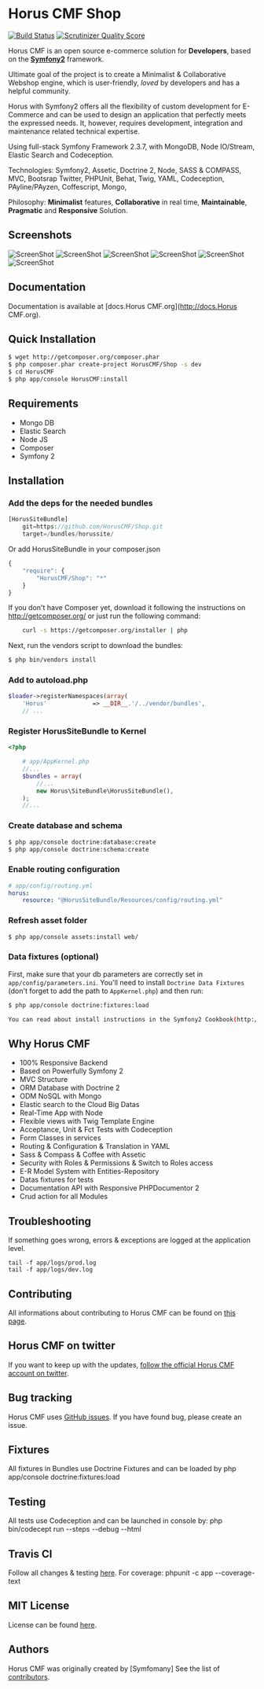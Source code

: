 Horus CMF Shop
======
[![Build Status](https://travis-ci.org/HorusCMF/Shop.png?branch=master)](https://travis-ci.org/HorusCMF/Shop)
[![Scrutinizer Quality Score](https://scrutinizer-ci.com/g/HorusCMF/Shop/badges/quality-score.png?s=69e973febd5f8f132b22fcd129f70e0ae790fd7d)](https://scrutinizer-ci.com/g/HorusCMF/Shop/)


Horus CMF is an open source e-commerce solution for **Developers**, based on the [**Symfony2**](http://symfony.com) framework.

Ultimate goal of the project is to create a Minimalist & Collaborative Webshop engine, which is user-friendly, *loved* by developers and has a helpful community.

Horus with Symfony2 offers all the flexibility of custom development for E-Commerce and can be used to design an application that perfectly meets the expressed needs. It, however, requires development, integration and maintenance related technical expertise.

Using full-stack Symfony Framework 2.3.7, with MongoDB, Node IO/Stream, Elastic Search and Codeception.

Technologies: Symfony2, Assetic, Doctrine 2, Node, SASS & COMPASS, MVC, Bootsrap Twitter, PHPUnit, Behat, Twig, YAML, Codeception, PAyline/PAyzen, Coffescript,  Mongo,

Philosophy: **Minimalist** features, **Collaborative** in real time, **Maintainable**, **Pragmatic** and **Responsive** Solution.


Screenshots
------------------

![ScreenShot](https://raw.github.com/HorusCMF/Shop/master/screenshots/MainScreen.png)
![ScreenShot](https://raw.github.com/HorusCMF/Shop/master/screenshots/Screen2.png)
![ScreenShot](https://raw.github.com/HorusCMF/Shop/master/screenshots/Screen3.png)
![ScreenShot](https://raw.github.com/HorusCMF/Shop/master/screenshots/Screen4.png)
![ScreenShot](https://raw.github.com/HorusCMF/Shop/master/screenshots/Screen5.png)
![ScreenShot](https://raw.github.com/HorusCMF/Shop/master/screenshots/Screen6.png)

Documentation
-------------

Documentation is available at [docs.Horus CMF.org](http://docs.Horus CMF.org).


Quick Installation
------------------

``` bash
$ wget http://getcomposer.org/composer.phar
$ php composer.phar create-project HorusCMF/Shop -s dev
$ cd HorusCMF
$ php app/console HorusCMF:install
```

Requirements
---------------

* Mongo DB
* Elastic Search
* Node JS
* Composer
* Symfony 2


Installation
------------

### Add the deps for the needed bundles

``` php
[HorusSiteBundle]
    git=https://github.com/HorusCMF/Shop.git
    target=/bundles/horussite/

```
Or add HorusSiteBundle in your composer.json

```js
{
    "require": {
        "HorusCMF/Shop": "*"
    }
}
```
If you don't have Composer yet, download it following the instructions on
http://getcomposer.org/ or just run the following command:

```bash
    curl -s https://getcomposer.org/installer | php
```

Next, run the vendors script to download the bundles:

``` bash
$ php bin/vendors install
```

### Add to autoload.php

``` php
$loader->registerNamespaces(array(
    'Horus'             => __DIR__.'/../vendor/bundles',
    // ...
```
### Register HorusSiteBundle to Kernel

``` php
<?php

    # app/AppKernel.php
    //...
    $bundles = array(
        //...
        new Horus\SiteBundle\HorusSiteBundle(),
    );
    //...
```

### Create database and schema

``` bash
$ php app/console doctrine:database:create
$ php app/console doctrine:schema:create
```

### Enable routing configuration

``` yaml
# app/config/routing.yml
horus:
    resource: "@HorusSiteBundle/Resources/config/routing.yml"
```
### Refresh asset folder

``` bash
$ php app/console assets:install web/
```

### Data fixtures (optional)

First, make sure that your db parameters are correctly set in `app/config/parameters.ini`.
You'll need to install ``Doctrine Data Fixtures`` (don't forget to add the
path to `AppKernel.php`) and then run:

``` bash
$ php app/console doctrine:fixtures:load

You can read about install instructions in the Symfony2 Cookbook(http://symfony.com/doc/2.0/cookbook/doctrine/doctrine_fixtures.html#setup-and-configuration)
```


## Why Horus CMF

- 100% Responsive Backend
- Based on Powerfully Symfony 2
- MVC Structure
- ORM Database with Doctrine 2
- ODM NoSQL with Mongo
- Elastic search to the Cloud Big Datas
- Real-Time App with Node
- Flexible views with Twig Template Engine
- Acceptance, Unit & Fct Tests with Codeception
- Form Classes in services
- Routing & Configuration & Translation in YAML
- Sass & Compass & Coffee with Assetic
- Security with Roles & Permissions & Switch to Roles access
- E-R Model System with Entities-Repository
- Datas fixtures for tests
- Documentation API with Responsive PHPDocumentor 2
- Crud action for all Modules


Troubleshooting
---------------

If something goes wrong, errors & exceptions are logged at the application level.

````
tail -f app/logs/prod.log
tail -f app/logs/dev.log
````

Contributing
------------

All informations about contributing to Horus CMF can be found on [this page](https://github.com/HorusCMF/Shop/graphs/contributors).


Horus CMF on twitter
-----------------

If you want to keep up with the updates, [follow the official Horus CMF account on twitter](https://twitter.com/HorusCMF).

Bug tracking
------------

Horus CMF uses [GitHub issues](https://github.com/HorusCMF/Shop/issues).
If you have found bug, please create an issue.

Fixtures
------------
All fixtures in Bundles use Doctrine Fixtures and can be loaded by php app/console doctrine:fixtures:load


Testing
------------
All tests use Codeception and can be launched in console by: php bin/codecept run --steps --debug --html


Travis CI
------------
Follow all changes & testing [here](https://travis-ci.org/HorusCMF/Shop).
For coverage: phpunit -c app  --coverage-text


MIT License
-----------

License can be found [here](https://github.com/HorusCMF/Shop/blob/master/LICENSE).

Authors
-------

Horus CMF was originally created by [Symfomany]
See the list of [contributors](https://github.com/HorusCMF/Shop/graphs/contributors).